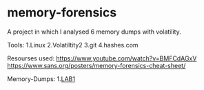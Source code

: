 # memory-forensics

A project in which I analysed 6 memory dumps with volatility.

Tools:
1.Linux
2.Volatiltity2
3.git
4.hashes.com

Resourses used:
https://www.youtube.com/watch?v=BMFCdAGxV
https://www.sans.org/posters/memory-forensics-cheat-sheet/

Memory-Dumps:
1.[LAB1](https://mega.nz/#!6l4BhKIb!l8ATZoliB_ULlvlkESwkPiXAETJEF7p91Gf9CWuQI70)

